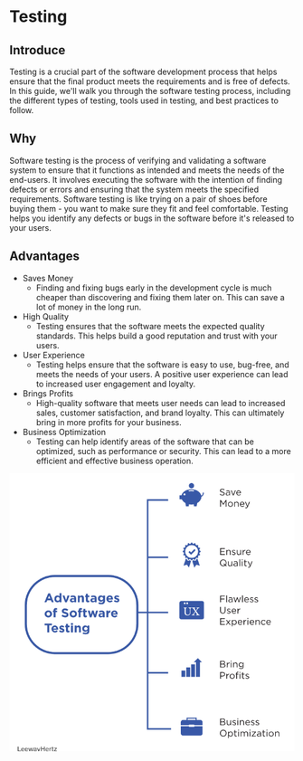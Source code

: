 # Testing
## Introduce
Testing is a crucial part of the software development process that helps ensure that the final product meets the requirements and is free of defects. In this guide, we'll walk you through the software testing process, including the different types of testing, tools used in testing, and best practices to follow.
## Why
Software testing is the process of verifying and validating a software system to ensure that it functions as intended and meets the needs of the end-users. It involves executing the software with the intention of finding defects or errors and ensuring that the system meets the specified requirements. Software testing is like trying on a pair of shoes before buying them - you want to make sure they fit and feel comfortable. Testing helps you identify any defects or bugs in the software before it's released to your users.

## Advantages  
 - Saves Money
   * Finding and fixing bugs early in the development cycle is much cheaper than discovering and fixing them later on. This can save a lot of money in the long run.
 - High Quality
   * Testing ensures that the software meets the expected quality standards. This helps build a good reputation and trust with your users.
 - User Experience
   * Testing helps ensure that the software is easy to use, bug-free, and meets the needs of your users. A positive user experience can lead to increased user engagement and loyalty.    
 - Brings Profits
   * High-quality software that meets user needs can lead to increased sales, customer satisfaction, and brand loyalty. This can ultimately bring in more profits for your business.
 - Business Optimization
   * Testing can help identify areas of the software that can be optimized, such as performance or security. This can lead to a more efficient and effective business operation.

![1 Image](images/1.png)



